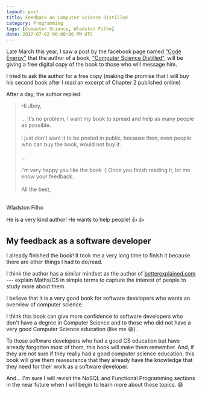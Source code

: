 ```yaml
---
layout: post
title: Feedback on Computer Science Distilled
category: Programming
tags: [Computer Science, Wladston Filho]
date: 2017-07-02 06:00:00 PM UTC
---
```


<!-- July 3, 2017 02:00:00 AM Philippine Time -->

Late March this year, I saw a post by the facebook page named ["Code Energy"](https://www.facebook.com/code.energy/) that the author of a book, ["Computer Science Distilled",](https://www.bookdepository.com/Computer-Science-Distilled-Wladston-Ferreir-Filho-Raimondo-Pictet/9780997316025?a_aid=jflaga) will be giving a free digital copy of the book to those who will message him.

I tried to ask the author for a free copy (making the promise that I will buy his second book after I read an excerpt of Chapter 2 published online)

<!--more-->

After a day, the author replied:

> Hi Jboy,
<br /><br />
... It’s no problem, I want my book to spread and help as many people as possible.
<br /><br />
I just don’t want it to be posted in public, because then, even people who can buy the book, would not buy it.
<br /><br />
...
<br /><br />
I’m very happy you like the book :) Once you finish reading it, let me know your feedback.
<br /><br />
All the best,
<br />
Wladston Filho

He is a very kind author! He wants to help people! :+1: :+1:

## My feedback as a software developer

I already finished the book! It took me a very long time to finish it because there are other things I had to do/read.

I think the author has a similar mindset as the author of [betterexplained.com](https://betterexplained.com) --- explain Maths/CS in simple terms to capture the interest of people to study more about them.

I believe that it is a very good book for software developers who wants an overview of computer science.

I think this book can give more confidence to software developers who don't have a degree in Computer Science and to those who did not have a very good Computer Science education (like me :smile:).

To those software developers who had a good CS education but have already forgotten most of them, this book will make them remember. And, if they are not sure if they really had a good computer science education, this book will give them reassurance that they already have the knowledge that they need for their work as a software developer.

And... I'm sure I will revisit the NoSQL and Functional Programming sections in the near future when I will begin to learn more about those topics. :smile:
